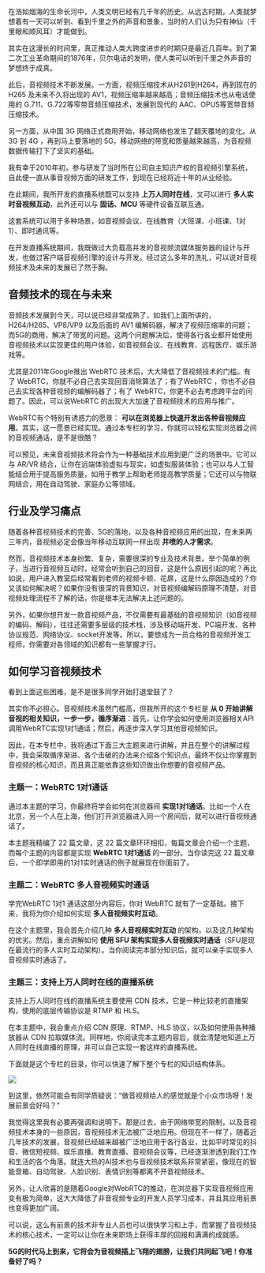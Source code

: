 在浩如烟海的生命长河中，人类文明已经有几千年的历史。从远古时期，人类就梦想着有一天可以听到、看到千里之外的声音和景象，当时的人们认为只有神仙（千里眼和顺风耳）才能做到。

其实在这漫长的时间里，真正推动人类大跨度进步的时期只是最近几百年。到了第二次工业革命期间的1876年，贝尔电话的发明，使人类可以听到千里之外声音的梦想终于成真。

此后，音视频技术不断发展。一方面，视频压缩技术从H261到H264，再到现在的 H265 及未来不久将出现的 AV1，视频压缩率越来越高；音频压缩技术也从电话使用的 G.711、G.722等窄带音频压缩技术，发展到现代的 AAC、OPUS等宽带音频压缩技术。

另一方面，从中国 3G 网络正式商用开始，移动网络也发生了翻天覆地的变化。从 3G 到 4G ，再到马上要落地的 5G，移动网络的带宽和质量越来越高，为音视频数据传输打下了坚实的基础。

我有幸于2010年初，参与研发了当时所在公司自主知识产权的音视频引擎系统，自此便一直从事音视频方面的研发工作，到现在已经将近十年的从业经验。

在此期间，我所开发的直播系统既可以支持 **上万人同时在线**，又可以进行 **多人实时音视频互动**，此外还可以与 **固话、MCU** 等硬件设备互联互通。

这套系统可以用于多种场景，如音视频会议、在线教育（大班课、小班课、1对1）、即时通讯等。

在开发直播系统期间，我既做过大负载高并发的音视频流媒体服务器的设计与开发，也做过客户端音视频引擎的设计与开发。经过这么多年的洗礼，可以说对音视频技术及未来的发展已了然于胸。

## 音频技术的现在与未来

音频技术发展到今天，可以说已经非常成熟了，如我们上面所讲的，H264/H265、VP8/VP9 以及后面的 AV1 编解码器，解决了视频压缩率的问题；而5G的商用，解决了带宽的问题。这两个问题解决后，使得各行各业都开始使用音视频技术以实现更佳的用户体验，如音视频会议、在线教育、远程医疗、娱乐游戏等。

尤其是2011年Google推出 WebRTC 技术后，大大降低了音视频技术的门槛。有了 WebRTC，你就不必自己去实现回音消除算法了；有了WebRTC ，你也不必自己去实现各种音视频的编解码器了；有了 WebRTC，你更不必去考虑跨平台的问题了。因此，可以说WebRTC 的出现大大加速了音视频技术的应用与推广。

WebRTC有个特别有诱惑力的愿景： **可以在浏览器上快速开发出各种音视频应用**。其实，这一愿景已经实现。通过本专栏的学习，你就可以轻松实现浏览器之间的音视频通话，是不是很酷？

可以预见，未来音视频技术将会作为一种基础技术应用到更广泛的场景中。它可以与 AR/VR 结合，让你在远端体验虚拟与现实，如虚拟服装体验；也可以与人工智能结合用于提高服务质量，如用于教学上帮助老师提高教学质量；它还可以与物联网结合，用在自动驾驶、家庭办公等领域。

## 行业及学习痛点

随着各种音视频技术的完善、5G的落地，以及各种音视频应用的出现，在未来两三年内，音视频必定会像当年移动互联网一样出现 **井喷的人才需求**。

然而，音视频技术本身纷繁、复杂，需要很深的专业及技术背景。举个简单的例子，当进行音视频互动时，经常会听到自己的回音，这是什么原因引起的呢？再比如说，用户进入教室后经常看到老师的视频卡顿、花屏，这是什么原因造成的？你又该如何解决呢？如果你没有很深的背景知识，对音视频编解码原理不清楚，对音视频处理流程不了解的话，你是根本无法解决上述问题的。

另外，如果你想开发一款音视频产品，不仅需要有最基础的音视频知识（如音视频的编码、解码），往往还需要多层级的技术栈，涉及移动端开发、PC端开发、各种协议规范、网络协议、socket开发等。所以，要想成为一员合格的音视频开发工程师，你需要对各领域的知识都有一些掌握才行。

## 如何学习音视频技术

看到上面这些困难，是不是很多同学开始打退堂鼓了？

其实你不必担心。音视频技术虽然门槛高，但我所开的这个专栏是 **从 0 开始讲解音视的相关知识，一步一步，循序渐进**：首先，让你学会如何使用浏览器相关API调用WebRTC实现1对1通话；然后，再逐步深入学习其他音视频知识。

因此，在本专栏中，我将通过下面三大主题来进行讲解，并且在整个的讲解过程中，我会采取循序渐进、各个击破的办法来介绍各个知识点，最终不仅让你掌握到音视频的核心知识，而且真正能依靠这些知识做出你想要的音视频产品。

### 主题一：WebRTC 1对1通话

通过本主题的学习，你最终将学会如何在浏览器间 **实现1对1通话**。比如一个人在北京，另一个人在上海，他们打开浏览器进入同一个房间后，就可以进行音视频通话了。

本主题我精编了 22 篇文章，这 22 篇文章环环相扣，每篇文章会介绍一个主题，而每个主题的内容都是实现 **WebRTC 1对1通话** 的一部分。当你读完这 22 篇文章后，一个即学即用的1对1实时通话的例子就展现在你面前了。

### 主题二：WebRTC 多人音视频实时通话

学完WebRTC 1对1 通话这部分内容后，你对 WebRTC 就有了一定基础。接下来，我将为你介绍如何实现 **多人音视频实时互动**。

在这个主题里，我会首先介绍几种 **多人音视频实时互动** 的架构，以及这几种架构的优劣。然后，重点讲解如何 **使用 SFU 架构实现多人音视频实时通话**（SFU是现在最流行的多人实时互动架构）。当你阅读完本部分知识后，就可以亲手实现多人音视频实时通话了。

### 主题三：支持上万人同时在线的直播系统

支持上万人同时在线的直播系统主要使用 CDN 技术，它是一种比较老的直播架构，使用的底层传输协议是 RTMP 和 HLS。

在本主题中，我会重点介绍 CDN 原理、RTMP、HLS 协议，以及如何使用各种播放器从 CDN 拉取媒体流。同样地，你阅读完本主题内容后，就会清楚地知道上万人同时在线直播的原理，并可以自己实现一套这样的直播系统。

下面就是这个专栏的目录，你可以快速了解下整个专栏的知识结构体系。

![](https://static001.geekbang.org/resource/image/25/4e/25cdc65699c21185896f8b2f31809f4e.jpg?wh=750*3285)

到这里，依然可能会有同学质疑说：“做音视频给人的感觉就是个小众市场呀！发展前景会好吗？”

我觉得这里我有必要再强调和说明下。那是过去，由于网络带宽的限制，以及音视频技术本身的一些原因，音视频技术无法被广泛地应用。但现在不一样了，随着近几年技术的发展，音视频已经越来越被广泛地应用于各行各业，比如平时常见的抖音、微信短视频、娱乐直播、教育直播、音视频会议等，已经逐渐渗透到我们工作和生活的各个角落。就连大热的AI技术也与音视频技术联系非常紧密，像现在的智能音箱、自动驾驶、人脸识别、表情识别等都离不开音视频技术。

另外，让人欣喜的是随着Google对WebRTC的推动，在浏览器下实现音视频应用变有极为简单，这大大降低了非音视频专业的开发人员学习成本，并且其应用前景也变得更加广阔。

可以说，这么有前景的技术非专业人员也可以很快学习和上手，而掌握了音视频技术的核心技术，一定可以让你在未来职场上获得丰厚的回报和满满的成就感。

**5G的时代马上到来，它将会为音视频插上飞翔的翅膀，让我们共同起飞吧！你准备好了吗？**